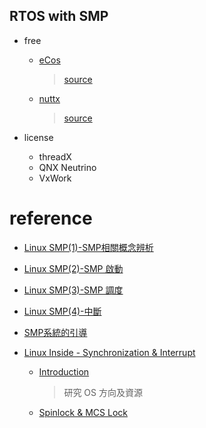 RTOS with SMP
---

+ free

    - [eCos](https://ecos.sourceware.org/)
        > [source](http://ftp.twaren.net/Unix/sourceware.org/ecos/)
    - [nuttx](https://bitbucket.org/patacongo/nuttx/src/master/)
        > [source](https://sourceforge.net/projects/nuttx/files/)

+ license
    - threadX
    - QNX Neutrino
    - VxWork

# reference

+ [Linux SMP(1)-SMP相關概念辨析](http://www.denker16.cn/2018/01/06/SMP_multi-core/)
+ [Linux SMP(2)-SMP 啟動](http://www.denker16.cn/2018/03/07/Linux-SMP(2)/)
+ [Linux SMP(3)-SMP 調度](http://www.denker16.cn/2018/03/12/Linux-SMP(3)/)
+ [Linux SMP(4)-中斷](http://www.denker16.cn/2018/03/14/Linux-SMP-(4)/)
+ [SMP系統的引導](https://frankjkl.github.io/2019/03/10/Linux%E5%86%85%E6%A0%B8-SMP%E7%B3%BB%E7%BB%9F%E7%9A%84%E5%BC%95%E5%AF%BC/)

+ [Linux Inside - Synchronization & Interrupt](https://ithelp.ithome.com.tw/users/20111740/ironman/2461)
    - [Introduction](https://ithelp.ithome.com.tw/articles/10213094)
        > 研究 OS 方向及資源
    - [Spinlock & MCS Lock](https://ithelp.ithome.com.tw/articles/10213132)


